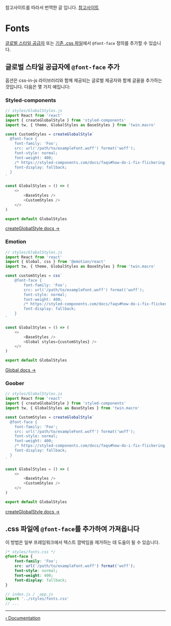 참고사이트를 따라서 번역한 글 입니다. [참고사이트](https://github.com/ben-rogerson/twin.macro/blob/master/docs/fonts.md)

# Fonts

[글로벌 스타일 공급자](#add-the-font-face-in-the-global-styles-provider) 또는 [기존 .css 파일](#add-the-font-face-in-a-traditional-css-file)에서 `@font-face` 정의를 추가할 수 있습니다.

## 글로벌 스타일 공급자에 `@font-face` 추가

옵션은 css-in-js 라이브러리와 함께 제공되는 글로벌 제공자와 함께 글꼴을 추가하는 것입니다. 다음은 몇 가지 예입니다:

### Styled-components

```js
// styles/GlobalStyles.js
import React from 'react'
import { createGlobalStyle } from 'styled-components'
import tw, { theme, GlobalStyles as BaseStyles } from 'twin.macro'

const CustomStyles = createGlobalStyle`
  @font-face {
    font-family: 'Foo';
    src: url('/path/to/exampleFont.woff') format('woff');
    font-style: normal;
    font-weight: 400;
    /* https://styled-components.com/docs/faqs#how-do-i-fix-flickering-text-after-server-side-rendering */
    font-display: fallback;
  }
`

const GlobalStyles = () => (
    <>
        <BaseStyles />
        <CustomStyles />
    </>
)

export default GlobalStyles
```

[createGlobalStyle docs →](https://styled-components.com/docs/api#createglobalstyle)

### Emotion

```js
// styles/GlobalStyles.js
import React from 'react'
import { Global, css } from '@emotion/react'
import tw, { theme, GlobalStyles as BaseStyles } from 'twin.macro'

const customStyles = css`
    @font-face {
        font-family: 'Foo';
        src: url('/path/to/exampleFont.woff') format('woff');
        font-style: normal;
        font-weight: 400;
        /* https://styled-components.com/docs/faqs#how-do-i-fix-flickering-text-after-server-side-rendering */
        font-display: fallback;
    }
`

const GlobalStyles = () => (
    <>
        <BaseStyles />
        <Global styles={customStyles} />
    </>
)

export default GlobalStyles
```

[Global docs →](https://emotion.sh/docs/globals)

### Goober

```js
// styles/GlobalStyles.js
import React from 'react'
import { createGlobalStyle } from 'styled-components'
import tw, { GlobalStyles as BaseStyles } from 'twin.macro'

const CustomStyles = createGlobalStyle`
  @font-face {
    font-family: 'Foo';
    src: url('/path/to/exampleFont.woff') format('woff');
    font-style: normal;
    font-weight: 400;
    /* https://styled-components.com/docs/faqs#how-do-i-fix-flickering-text-after-server-side-rendering */
    font-display: fallback;
  }
`

const GlobalStyles = () => (
    <>
        <BaseStyles />
        <CustomStyles />
    </>
)

export default GlobalStyles
```

[createGlobalStyle docs →](https://goober.js.org/api/createGlobalStyles)

## .css 파일에 `@font-face`를 추가하여 가져옵니다

이 방법은 일부 프레임워크에서 텍스트 깜박임을 제거하는 데 도움이 될 수 있습니다.

```css
/* styles/fonts.css */
@font-face {
    font-family: 'Foo';
    src: url('/path/to/exampleFont.woff') format('woff');
    font-style: normal;
    font-weight: 400;
    font-display: fallback;
}
```

```js
// index.js / _app.js
import '../styles/fonts.css'
// ...
```

---

[&lsaquo; Documentation](https://github.com/ben-rogerson/twin.macro/blob/master/docs/index.md)
